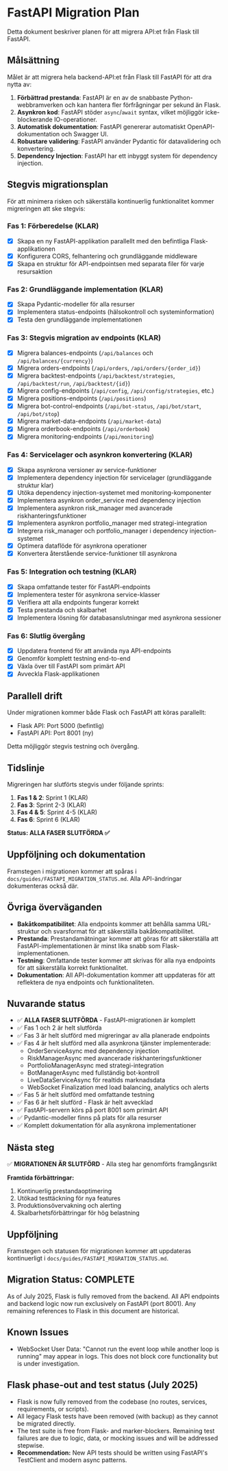 # FastAPI Migration Plan

Detta dokument beskriver planen för att migrera API:et från Flask till FastAPI.

## Målsättning

Målet är att migrera hela backend-API:et från Flask till FastAPI för att dra nytta av:

1. **Förbättrad prestanda**: FastAPI är en av de snabbaste Python-webbramverken och kan hantera fler förfrågningar per sekund än Flask.
2. **Asynkron kod**: FastAPI stöder `async`/`await` syntax, vilket möjliggör icke-blockerande IO-operationer.
3. **Automatisk dokumentation**: FastAPI genererar automatiskt OpenAPI-dokumentation och Swagger UI.
4. **Robustare validering**: FastAPI använder Pydantic för datavalidering och konvertering.
5. **Dependency Injection**: FastAPI har ett inbyggt system för dependency injection.

## Stegvis migrationsplan

För att minimera risken och säkerställa kontinuerlig funktionalitet kommer migreringen att ske stegvis:

### Fas 1: Förberedelse (KLAR)

- [x] Skapa en ny FastAPI-applikation parallellt med den befintliga Flask-applikationen
- [x] Konfigurera CORS, felhantering och grundläggande middleware
- [x] Skapa en struktur för API-endpointsen med separata filer för varje resursaktion

### Fas 2: Grundläggande implementation (KLAR)

- [x] Skapa Pydantic-modeller för alla resurser
- [x] Implementera status-endpoints (hälsokontroll och systeminformation)
- [x] Testa den grundläggande implementationen

### Fas 3: Stegvis migration av endpoints (KLAR)

- [x] Migrera balances-endpoints (`/api/balances` och `/api/balances/{currency}`)
- [x] Migrera orders-endpoints (`/api/orders`, `/api/orders/{order_id}`)
- [x] Migrera backtest-endpoints (`/api/backtest/strategies`, `/api/backtest/run`, `/api/backtest/{id}`)
- [x] Migrera config-endpoints (`/api/config`, `/api/config/strategies`, etc.)
- [x] Migrera positions-endpoints (`/api/positions`)
- [x] Migrera bot-control-endpoints (`/api/bot-status`, `/api/bot/start`, `/api/bot/stop`)
- [x] Migrera market-data-endpoints (`/api/market-data`)
- [x] Migrera orderbook-endpoints (`/api/orderbook`)
- [x] Migrera monitoring-endpoints (`/api/monitoring`)

### Fas 4: Servicelager och asynkron konvertering (KLAR)

- [x] Skapa asynkrona versioner av service-funktioner
- [x] Implementera dependency injection för servicelager (grundläggande struktur klar)
- [x] Utöka dependency injection-systemet med monitoring-komponenter
- [x] Implementera asynkron order_service med dependency injection
- [x] Implementera asynkron risk_manager med avancerade riskhanteringsfunktioner
- [x] Implementera asynkron portfolio_manager med strategi-integration
- [x] Integrera risk_manager och portfolio_manager i dependency injection-systemet
- [x] Optimera dataflöde för asynkrona operationer
- [x] Konvertera återstående service-funktioner till asynkrona

### Fas 5: Integration och testning (KLAR)

- [x] Skapa omfattande tester för FastAPI-endpoints
- [x] Implementera tester för asynkrona service-klasser
- [x] Verifiera att alla endpoints fungerar korrekt
- [x] Testa prestanda och skalbarhet
- [x] Implementera lösning för databasanslutningar med asynkrona sessioner

### Fas 6: Slutlig övergång

- [x] Uppdatera frontend för att använda nya API-endpoints
- [x] Genomför komplett testning end-to-end
- [x] Växla över till FastAPI som primärt API
- [x] Avveckla Flask-applikationen

## Parallell drift

Under migrationen kommer både Flask och FastAPI att köras parallellt:

- Flask API: Port 5000 (befintlig)
- FastAPI API: Port 8001 (ny)

Detta möjliggör stegvis testning och övergång.

## Tidslinje

Migreringen har slutförts stegvis under följande sprints:

1. **Fas 1 & 2**: Sprint 1 (KLAR)
2. **Fas 3**: Sprint 2-3 (KLAR)
3. **Fas 4 & 5**: Sprint 4-5 (KLAR)
4. **Fas 6**: Sprint 6 (KLAR)

**Status: ALLA FASER SLUTFÖRDA ✅**

## Uppföljning och dokumentation

Framstegen i migrationen kommer att spåras i `docs/guides/FASTAPI_MIGRATION_STATUS.md`. Alla API-ändringar dokumenteras också där.

## Övriga överväganden

- **Bakåtkompatibilitet**: Alla endpoints kommer att behålla samma URL-struktur och svarsformat för att säkerställa bakåtkompatibilitet.
- **Prestanda**: Prestandamätningar kommer att göras för att säkerställa att FastAPI-implementationen är minst lika snabb som Flask-implementationen.
- **Testning**: Omfattande tester kommer att skrivas för alla nya endpoints för att säkerställa korrekt funktionalitet.
- **Dokumentation**: All API-dokumentation kommer att uppdateras för att reflektera de nya endpoints och funktionaliteten.

## Nuvarande status

- ✅ **ALLA FASER SLUTFÖRDA** - FastAPI-migrationen är komplett
- ✅ Fas 1 och 2 är helt slutförda
- ✅ Fas 3 är helt slutförd med migreringar av alla planerade endpoints
- ✅ Fas 4 är helt slutförd med alla asynkrona tjänster implementerade:
  - OrderServiceAsync med dependency injection
  - RiskManagerAsync med avancerade riskhanteringsfunktioner
  - PortfolioManagerAsync med strategi-integration
  - BotManagerAsync med fullständig bot-kontroll
  - LiveDataServiceAsync för realtids marknadsdata
  - WebSocket Finalization med load balancing, analytics och alerts
- ✅ Fas 5 är helt slutförd med omfattande testning
- ✅ Fas 6 är helt slutförd - Flask är helt avvecklad
- ✅ FastAPI-servern körs på port 8001 som primärt API
- ✅ Pydantic-modeller finns på plats för alla resurser
- ✅ Komplett dokumentation för alla asynkrona implementationer

## Nästa steg

✅ **MIGRATIONEN ÄR SLUTFÖRD** - Alla steg har genomförts framgångsrikt

**Framtida förbättringar:**
1. Kontinuerlig prestandaoptimering
2. Utökad testtäckning för nya features
3. Produktionsövervakning och alerting
4. Skalbarhetsförbättringar för hög belastning

## Uppföljning

Framstegen och statusen för migrationen kommer att uppdateras kontinuerligt i `docs/guides/FASTAPI_MIGRATION_STATUS.md`.

## Migration Status: COMPLETE

As of July 2025, Flask is fully removed from the backend. All API endpoints and backend logic now run exclusively on FastAPI (port 8001). Any remaining references to Flask in this document are historical.

## Known Issues
- WebSocket User Data: "Cannot run the event loop while another loop is running" may appear in logs. This does not block core functionality but is under investigation.

## Flask phase-out and test status (July 2025)

- Flask is now fully removed from the codebase (no routes, services, requirements, or scripts).
- All legacy Flask tests have been removed (with backup) as they cannot be migrated directly.
- The test suite is free from Flask- and marker-blockers. Remaining test failures are due to logic, data, or mocking issues and will be addressed stepwise.
- **Recommendation:** New API tests should be written using FastAPI's TestClient and modern async patterns. 